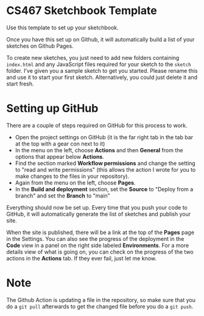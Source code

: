 # CS467 Sketchbook Template

Use this template to set up your sketchbook. 

Once you have this set up on Github, it will automatically build a list of your sketches on Github Pages.

To create new sketches, you just need to add new folders containing `index.html` and any JavaScript files required for your sketch to the `sketch` folder. I've given you a sample sketch to get you started. Please rename this and use it to start your first sketch. Alternatively, you could just delete it and start fresh. 


# Setting up GitHub

There are a couple of steps required on GitHub for this process to work.

- Open the project settings on GitHub (it is the far right tab in the tab bar at the top with a gear con next to it)
- In the menu on the left, choose **Actions** and then **General** from the options that appear below **Actions**.
- Find the section marked **Workflow permissions** and change the setting to "read and write permissions" (this allows the action I wrote for you to make changes to the files in your repository).
- Again from the menu on the left, choose **Pages**.
- In the **Build and deployment** section, set the **Source** to "Deploy from a branch" and set the **Branch** to "main"


Everything should now be set up. Every time that you push your code to GitHub, it will automatically generate the list of sketches and publish your site. 

When the site is published, there will be a link at the top of the **Pages** page in the Settings. You can also see the progress of the deployment in the **Code** view in a panel on the right side labeled **Environments**. For a more details view of what is going on, you can check on the progress of the two actions in the **Actions** tab. If they ever fail, just let me know. 

# Note

The Github Action is updating a file in the repository, so make sure that you do a `git pull` afterwards to get the changed file before you do a `git push`.